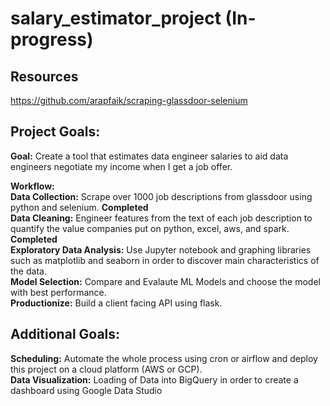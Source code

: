 # salary_estimator_project (In-progress)

## Resources
https://github.com/arapfaik/scraping-glassdoor-selenium

## Project Goals:

**Goal:** Create a tool that estimates data engineer salaries to aid data engineers negotiate my income when I get a job offer.

**Workflow:** </br>
**Data Collection:** Scrape over 1000 job descriptions from glassdoor using python and selenium. **Completed** </br>
**Data Cleaning:** Engineer features from the text of each job description to quantify the value companies put on python, excel, aws, and spark. **Completed** </br>
**Exploratory Data Analysis:** Use Jupyter notebook and graphing libraries such as matplotlib and seaborn in order to discover main characteristics of the data. </br>
**Model Selection:** Compare and Evalaute ML Models and choose the model with best performance. </br>
**Productionize:** Build a client facing API using flask. </br>

## Additional Goals:
**Scheduling:** Automate the whole process using cron or airflow and deploy this project on a cloud platform (AWS or GCP). </br>
**Data Visualization:** Loading of Data into BigQuery in order to create a dashboard using Google Data Studio





